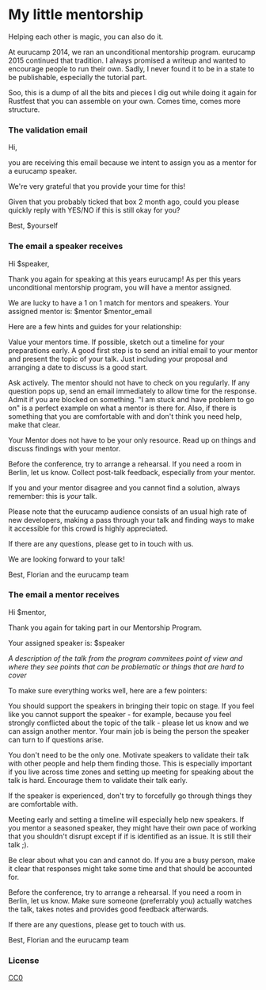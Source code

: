 # My little mentorship

Helping each other is magic, you can also do it.

At eurucamp 2014, we ran an unconditional mentorship program. eurucamp 2015 continued that tradition. I always promised a writeup and wanted to encourage people to run their own. Sadly, I never found it to be in a state to be publishable, especially the tutorial part.

Soo, this is a dump of all the bits and pieces I dig out while doing it again for Rustfest that you can assemble on your own. Comes time, comes more structure.

### The validation email

Hi,

you are receiving this email because we intent to assign you as a mentor for a eurucamp speaker.

We're very grateful that you provide your time for this!

Given that you probably ticked that box 2 month ago, could you please quickly reply with YES/NO if this is still okay for you?

Best,
$yourself

### The email a speaker receives

Hi $speaker,

Thank you again for speaking at this years eurucamp! As per this years unconditional mentorship program, you will have a mentor assigned.

We are lucky to have a 1 on 1 match for mentors and speakers. Your assigned mentor is: $mentor $mentor_email

Here are a few hints and guides for your relationship:

Value your mentors time. If possible, sketch out a timeline for your preparations early. A good first step is to send an initial email to your mentor and present the topic of your talk. Just including your proposal and arranging a date to discuss is a good start.

Ask actively. The mentor should not have to check on you regularly. If any question pops up, send an email immediately to allow time for the response. Admit if you are blocked on something. "I am stuck and have problem to go on" is a perfect example on what a mentor is there for. Also, if there is something that you are comfortable with and don't think you need help, make that clear.

Your Mentor does not have to be your only resource. Read up on things and discuss findings with your mentor.

Before the conference, try to arrange a rehearsal. If you need a room in Berlin, let us know. Collect post-talk feedback, especially from your mentor.

If you and your mentor disagree and you cannot find a solution, always remember: this is _your_ talk.

Please note that the eurucamp audience consists of an usual high rate of new developers, making a pass through your talk and finding ways to make it accessible for this crowd is highly appreciated.

If there are any questions, please get to in touch with us.

We are looking forward to your talk!

Best,
Florian and the eurucamp team

### The email a mentor receives

Hi $mentor,

Thank you again for taking part in our Mentorship Program.

Your assigned speaker is: $speaker

_A description of the talk from the program commitees point of view and where they see points that can be problematic or things that are hard to cover_

To make sure everything works well, here are a few pointers:

You should support the speakers in bringing their topic on stage. If you feel like you cannot support the speaker - for example, because you feel strongly conflicted about the topic of the talk - please let us know and we can assign another mentor. Your main job is being the person the speaker can turn to if questions arise.

You don't need to be the only one. Motivate speakers to validate their talk with other people and help them finding those. This is especially important if you live across time zones and setting up meeting for speaking about the talk is hard. Encourage them to validate their talk early.

If the speaker is experienced, don't try to forcefully go through things they are comfortable with.

Meeting early and setting a timeline will especially help new speakers. If you mentor a seasoned speaker, they might have their own pace of working that you shouldn't disrupt except if if is identified as an issue. It is still their talk ;).

Be clear about what you can and cannot do. If you are a busy person, make it clear that responses might take some time and that should be accounted for.

Before the conference, try to arrange a rehearsal. If you need a room in Berlin, let us know. Make sure someone (preferrably you) actually watches the talk, takes notes and provides good feedback afterwards.

If there are any questions, please get to touch with us.

Best,
Florian and the eurucamp team

### License

[CC0](https://creativecommons.org/choose/zero/)
